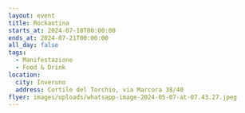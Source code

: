 ```yaml
---
layout: event
title: Rockantina
starts_at: 2024-07-18T00:00:00
ends_at: 2024-07-21T00:00:00
all_day: false
tags:
  - Manifestazione
  - Food & Drink
location:
  city: Inveruno
  address: Cortile del Torchio, via Marcora 38/40
flyer: images/uploads/whatsapp-image-2024-05-07-at-07.43.27.jpeg
---
```

